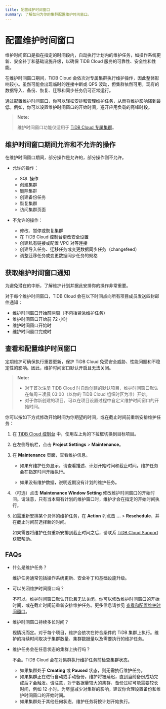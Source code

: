 ```yaml
---
title: 配置维护时间窗口
summary: 了解如何为你的集群配置维护时间窗口。
---
```


# 配置维护时间窗口

维护时间窗口是指在指定的时间段内，自动执行计划内的维护任务，如操作系统更新、安全补丁和基础设施升级，以确保 TiDB Cloud 服务的可靠性、安全性和性能。

在维护时间窗口期间，TiDB Cloud 会依次对专属集群执行维护操作，因此整体影响较小。虽然可能会出现临时的连接中断或 QPS 波动，但集群依然可用，现有的数据导入、备份、恢复、迁移和同步任务仍可正常运行。

通过配置维护时间窗口，你可以轻松安排和管理维护任务，从而将维护影响降到最低。例如，你可以设置维护时间窗口的开始时间，避开应用负载的高峰时段。

> **Note:**
>
> 维护时间窗口功能仅适用于 [TiDB Cloud 专属集群](/tidb-cloud/select-cluster-tier.md#tidb-cloud-dedicated)。

## 维护时间窗口期间允许和不允许的操作

在维护时间窗口期间，部分操作是允许的，部分操作则不允许。

- 允许的操作：

    - SQL 操作
    - 创建集群
    - 删除集群
    - 创建备份任务
    - 恢复集群
    - 访问集群页面

- 不允许的操作：

    - 修改、暂停或恢复集群
    - 在 TiDB Cloud 控制台更改安全设置
    - 创建私有链接或配置 VPC 对等连接
    - 创建导入任务、迁移任务或变更数据同步任务（changefeed）
    - 调整迁移任务或变更数据同步任务的规格

## 获取维护时间窗口通知

为避免潜在的中断，了解维护计划并据此安排你的操作非常重要。

对于每个维护时间窗口，TiDB Cloud 会在以下时间点向所有项目成员发送四封邮件通知：

- 维护时间窗口开始前两周（不包括紧急维护任务）
- 维护时间窗口开始前 72 小时
- 维护时间窗口开始时
- 维护时间窗口完成时

## 查看和配置维护时间窗口

定期维护可确保执行重要更新，保护 TiDB Cloud 免受安全威胁、性能问题和不稳定性的影响。因此，维护时间窗口默认开启且无法关闭。

> **Note:**
>
> - 对于首次注册 TiDB Cloud 时自动创建的默认项目，维护时间窗口默认在每周三凌晨 03:00（以你的 TiDB Cloud 组织时区为准）开始。
> - 对于你新创建的项目，可以在项目设置过程中自定义维护时间窗口的开始时间。

你可以按如下方式修改开始时间为你期望的时间，或在截止时间前重新安排维护任务：

1. 在 [TiDB Cloud 控制台](https://tidbcloud.com) 中，使用左上角的下拉框切换到目标项目。
2. 在左侧导航栏，点击 **Project Settings** > **Maintenance**。
3. 在 **Maintenance** 页面，查看维护信息。

     - 如果有维护任务显示，请查看描述、计划开始时间和截止时间。维护任务会在指定时间开始执行。

     - 如果没有维护数据，说明近期没有计划的维护任务。

4. （可选）点击 **Maintenance Window Setting** 修改维护时间窗口的开始时间。请注意，只有当本周有计划的维护窗口时，维护才会在指定的开始时间执行。

5. 如需重新安排某个具体的维护任务，在 **Action** 列点击 **...** > **Reschedule**，并在截止时间前选择新的时间。

    如果需要将维护任务重新安排到截止时间之后，请联系 [TiDB Cloud Support](/tidb-cloud/tidb-cloud-support.md#tidb-cloud-support) 获取帮助。

## FAQs

- 什么是维护任务？

    维护任务通常包括操作系统更新、安全补丁和基础设施升级。

- 可以关闭维护时间窗口吗？

    不可以。维护时间窗口默认开启且无法关闭。你可以修改维护时间窗口的开始时间，或在截止时间前重新安排维护任务。更多信息请参见 [查看和配置维护时间窗口](#view-and-configure-maintenance-windows)。

- 维护时间窗口持续多长时间？

    视情况而定。对于每个项目，维护会依次在符合条件的 TiDB 集群上执行。维护的持续时间取决于集群数量、集群数据量以及需要执行的维护任务。

- 维护任务会在任意状态的集群上执行吗？

    不会。TiDB Cloud 会在对集群执行维护任务前检查集群状态。

    - 如果集群处于 **Creating** 或 **Paused** 状态，则无需执行维护任务。
    - 如果集群正在进行自动或手动备份，维护将被延迟，直到当前备份成功完成后才会触发。请注意，对于数据量较大的集群，备份过程可能需要较长时间，例如 12 小时。为尽量减少对集群的影响，建议你合理设置备份和维护时间窗口的开始时间。
    - 如果集群处于其他任何状态，维护任务将按计划开始执行。